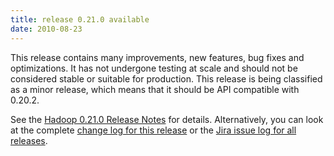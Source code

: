 ```yaml
---
title: release 0.21.0 available
date: 2010-08-23
---
```


This release contains many improvements, new features, bug fixes and
optimizations. It has not undergone testing at scale and should not be
considered stable or suitable for production. This release is being
classified as a minor release, which means that it should be API
compatible with 0.20.2.

See the [Hadoop 0.21.0 Release
Notes](http://hadoop.apache.org/docs/r0.21.0/releasenotes.html) for
details. Alternatively, you can look at the complete [change log for
this release](http://hadoop.apache.org/docs/r0.21.0/changes.html) or the
[Jira issue log for all
releases](http://issues.apache.org/jira/browse/HADOOP?report=com.atlassian.jira.plugin.system.project:changelog-panel).

